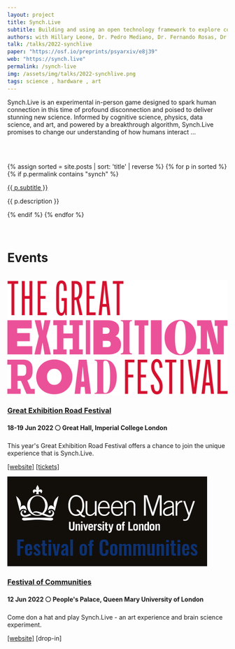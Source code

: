 ```yaml
---
layout: project
title: Synch.Live
subtitle: Building and using an open technology framework to explore collective emergent behaviour in humans.
authors: with Hillary Leone, Dr. Pedro Mediano, Dr. Fernando Rosas, Dr. Daniel Bor, Andrei Sas
talk: /talks/2022-synchlive
paper: "https://osf.io/preprints/psyarxiv/e8j39"
web: "https://synch.live"
permalink: /synch-live
img: /assets/img/talks/2022-synchlive.png
tags: science , hardware , art
---
```


Synch.Live is an experimental in-person game designed to spark human connection in this time of profound disconnection and poised to deliver stunning new science. Informed by cognitive science, physics, data science, and art, and powered by a breakthrough algorithm, Synch.Live promises to change our understanding of how humans interact ...

<br/>
<br/>

{% assign sorted = site.posts | sort: 'title' | reverse %}
{% for p in sorted %}
  {% if p.permalink contains "synch" %}
<p><a href="{{ p.url }}" target="_blank">{{ p.subtitle }}</a><br/></p>
<p>{{ p.description }}</p>
  {% endif %}
{% endfor %}

<br/>
<br/>
<br/>


# Events
<br/>
<div class="row">
<div class="col-1-of-3"><img src="assets/img/proj/gerf.svg"></div>
<div class="col-2-of-3">
<h3><a href="https://www.greatexhibitionroadfestival.co.uk" target="_blank" rel="noopener noreferrer">Great Exhibition Road Festival</a></h3>
<h4> 18-19 Jun 2022 ⚪ Great Hall, Imperial College London</h4>
<p>This year's Great Exhibition Road Festival offers a chance to join the unique experience that is Synch.Live.</p>
<p><a href="https://www.greatexhibitionroadfestival.co.uk/event/synchlive/" target="_blank">[website]</a> <a href="https://www.eventbrite.co.uk/e/synchlive-tickets-342615571397" target="_blank">[tickets]</a></p>
</div>
</div>

<div class="row">
<div class="col-1-of-3"><img src="assets/img/proj/qmul-foc.png"></div>
<div class="col-2-of-3">
<h3><a href="https://www.qmul.ac.uk/festival/about/" target="_blank" rel="noopener noreferrer">Festival of Communities</a></h3>
<h4>12 Jun 2022 ⚪ People's Palace, Queen Mary University of London</h4>
<p>Come don a hat and play Synch.Live - an art experience and brain science experiment.</p>
<p><a href="https://www.qmul.ac.uk/festival/festival-programme-2022/sunday-12-june--queen-mary-mile-end-campus/">[website]</a> [drop-in]</p>
</div>
</div>

